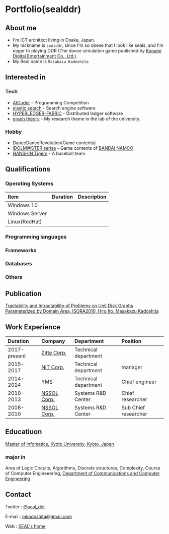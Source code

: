 # Portfolio(sealddr)

## About me

- I'm ICT architect living in Osaka, Japan.
- My nickname is `sealddr`, since
  I'm so obese that I look like seals, and I'm eager to playing DDR (The dance simulation game published by [Konami Digital Entertainment Co., Ltd.](https://www.konami.com/games/jp/ja/)).
- My Real name is `Masakazu Kadoshita`

## Interested in

### Tech

- [AtCoder](https://atcoder.jp/users/SEALDDR) - Programming Competition
- [elastic search](https://www.elastic.co/elasticsearch) - Search engine software
- [HYPERLEDGER-FABRIC](https://www.hyperledger.org/projects/fabric) - Distributed ledger software
- [graph theory](http://diestel-graph-theory.com/index.html) - My research theme in the lab of the university.

### Hobby

- DanceDanceRevolution(Game contents)
- [iDOLM@STER serise](https://idolmaster.jp/) - Game contents of [BANDAI NAMCO](https://www.bandainamcoent.co.jp/english/)
- [HANSHIN Tigers](https://hanshintigers.jp/) - A baseball team

## Qualifications

### Operating Systems

| Item           | Duration | Description |
| :------------- | :------- | :---------- |
| Windows 10     |          |             |
| Windows Server |          |             |
| Linux(RedHat)  |          |             |

### Programming languages

### Frameworks

### Databases

### Others

## Publication

[Tractability and Intractability of Problems on Unit Disk Graphs Parameterized by Domain Area, ISORA2010,
Hiro Ito, Masakazu Kadoshita](http://www.aporc.org/LNOR/12/ISORA2010F16.pdf)

## Work Experience

| Duration     | Company                                              | Department           | Position             |
| :----------- | :--------------------------------------------------- | :------------------- | :------------------- |
| 2017-present | [Zitte Corp.](http://www.zitte.co.jp/company.html)   | Technical department |                      |
| 2015-2017    | [NIT Corp.](https://www.nit2008.com/)                | Technical department | manager              |
| 2014-2014    | YMS                                                  | Technical department | Chief engineer       |
| 2010-2013    | [NSSOL Corp.](https://www.nssol.nipponsteel.com/en/) | Systems R&D Center   | Chief researcher     |
| 2008-2010    | [NSSOL Corp.](https://www.nssol.nipponsteel.com/en/) | Systems R&D Center   | Sub Chief researcher |

## Educatiuon

[Master of Infomatics, Kyoto University, Kyoto, Japan](http://www.i.kyoto-u.ac.jp/en/)

### major in

Area of Logic Circuits, Algorithms, Discrete structures, Complexity,
Course of Computer Engineeering,
[Department of Communications and Computer Engineering](http://www.cce.i.kyoto-u.ac.jp/course-e.html)

## Contact

Twitter : [@seal_ddr](https://twitter.com/SEAL_DDR)

E-mail : mkadoshita@gmail.com

Web : [SEAL's home](https://sealddr.wordpress.com/)
